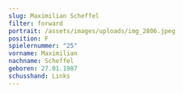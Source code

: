 ```yaml
---
slug: Maximilian Scheffel
filter: forward
portrait: /assets/images/uploads/img_2806.jpeg
position: F
spielernummer: "25"
vorname: Maximilian
nachname: Scheffel
geboren: 27.01.1987
schusshand: Links
---
```

